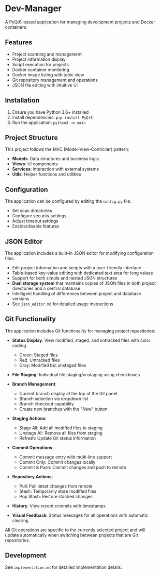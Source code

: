# Dev-Manager

A PyQt6-based application for managing development projects and Docker containers.

## Features

- Project scanning and management
- Project information display
- Script execution for projects
- Docker container monitoring
- Docker image listing with table view
- Git repository management and operations
- JSON file editing with intuitive UI

## Installation

1. Ensure you have Python 3.6+ installed
2. Install dependencies: `pip install PyQt6`
3. Run the application: `python3 -m main`

## Project Structure

This project follows the MVC (Model-View-Controller) pattern:

- **Models**: Data structures and business logic
- **Views**: UI components
- **Services**: Interaction with external systems
- **Utils**: Helper functions and utilities

## Configuration

The application can be configured by editing the `config.py` file:

- Set scan directories
- Configure security settings
- Adjust timeout settings
- Enable/disable features

## JSON Editor

The application includes a built-in JSON editor for modifying configuration files:

- Edit project information and scripts with a user-friendly interface
- Table-based key-value editing with dedicated text area for long values
- Support for both simple and nested JSON structures
- **Dual storage system** that maintains copies of JSON files in both project directories and a central database
- Intelligent handling of differences between project and database versions
- See `json_editor.md` for detailed usage instructions

## Git Functionality

The application includes Git functionality for managing project repositories:

- **Status Display**: View modified, staged, and untracked files with color coding
  - Green: Staged files
  - Red: Untracked files
  - Gray: Modified but unstaged files
  
- **File Staging**: Individual file staging/unstaging using checkboxes

- **Branch Management**:
  - Current branch display at the top of the Git panel
  - Branch selection via dropdown list
  - Branch checkout capability
  - Create new branches with the "New" button
  
- **Staging Actions**:
  - Stage All: Add all modified files to staging
  - Unstage All: Remove all files from staging
  - Refresh: Update Git status information
  
- **Commit Operations**:
  - Commit message entry with multi-line support
  - Commit Only: Commit changes locally
  - Commit & Push: Commit changes and push to remote
  
- **Repository Actions**:
  - Pull: Pull latest changes from remote
  - Stash: Temporarily store modified files
  - Pop Stash: Restore stashed changes
  
- **History**: View recent commits with timestamps

- **Visual Feedback**: Status messages for all operations with automatic clearing

All Git operations are specific to the currently selected project and will update automatically when switching between projects that are Git repositories.

## Development

See `implementation.md` for detailed implementation details. 
